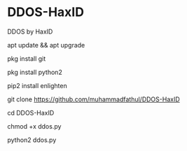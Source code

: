 # DDOS-HaxID
DDOS by HaxID

apt update && apt upgrade

pkg install git

pkg install python2

pip2 install enlighten

git clone https://github.com/muhammadfathul/DDOS-HaxID

cd DDOS-HaxID

chmod +x ddos.py

python2 ddos.py
